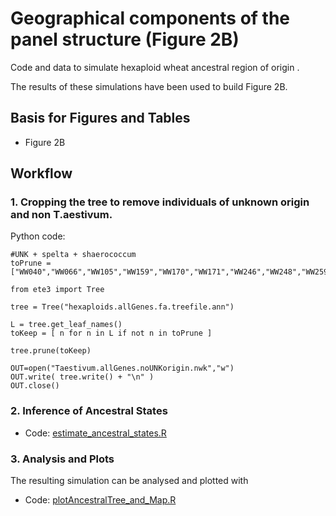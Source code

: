 # Geographical components of the panel structure (Figure 2B)
Code and data to simulate hexaploid wheat ancestral region of origin .

The results of these simulations have been used to build Figure 2B.


## Basis for Figures and Tables
* Figure 2B

## Workflow

### 1. Cropping the tree to remove individuals of unknown origin and non T.aestivum.

Python code:
```
#UNK + spelta + shaerococcum
toPrune = ["WW040","WW066","WW105","WW159","WW170","WW171","WW246","WW248","WW259","WW266","WW240","WW241"]

from ete3 import Tree

tree = Tree("hexaploids.allGenes.fa.treefile.ann")

L = tree.get_leaf_names()
toKeep = [ n for n in L if not n in toPrune ]

tree.prune(toKeep)

OUT=open("Taestivum.allGenes.noUNKorigin.nwk","w")
OUT.write( tree.write() + "\n" )
OUT.close()

```

### 2. Inference of Ancestral States

* Code: [estimate_ancestral_states.R](estimate_ancestral_states.R)

### 3. Analysis and Plots
The resulting simulation can be analysed and plotted with 
* Code: [plotAncestralTree_and_Map.R](plotAncestralTree_and_Map.R)

